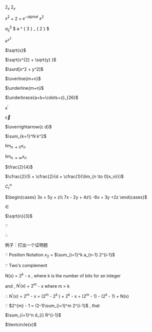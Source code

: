 $2_{x}$   $2_{x}$

$x^{2}$ + 2 = $e^{-alpha t}$ $x^{2}$

$a^{3}_{ij}$ $ a ^ { 3 } _ { 2 } $

$e^{x^2}$

$\sqrt{x}$

$\sqrt{x^{2} + \sqrt{y} }$ 

 $\surd[x^2 + y^2]$

$\overline{m+n}$

$\underline{m+n}$

$\underbrace{a+b+\cdots+z}_{26}$

$x^\prime$

$\vec{c}$

$\overrightarrow{c d}$

$\sum_{k=1}^N k^2$

$\lim_{n \to 0}x_n$

$\lim_{n \to \infty}x_n$

$\frac{2}{4}$

$\cfrac{2}{5 + \cfrac{2}{d + \cfrac{1}{\lim_{n \to 0}x_n}}}$

$C^n_r$

$\begin{cases}
3x + 5y + z\\
7x - 2y + 4z\\
-6x + 3y +2z
\end{cases}$

$\in$

$\sqrt{n}{3}$

$\because$

$\therefore$

例子：打出一个证明题

$\because$ Position Notation $x_{2}$ = $\sum_{i=1}^k a_{n-1} 2^{i-1}$

$\because$ Two's complement

N(x) = $2^{k}$ - x , where k is the number of bits for an integer

and , $N^\prime(x)$ = $2^{m}$ - x where m > k

$\therefore$ $N^\prime(x)$ = $2^{m}$ - x = ($2^{m}$ - $2^{k}$ ) + $2^{k}$ - x = ($2^{m}$ - 1) - ($2^{k}$ - 1) + N(x)

$\because$ $2^{m} - 1 = (2-1)\sum_{i=1}^m 2^{i-1}$ , that


$\sum_{i=1}^n d_{i} R^{i-1}$

$\textcircle{x}$